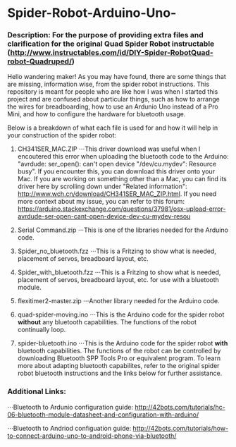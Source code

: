 # Spider-Robot-Arduino-Uno-
### Description: For the purpose of providing extra files and clarification for the original Quad Spider Robot instructable (http://www.instructables.com/id/DIY-Spider-RobotQuad-robot-Quadruped/)

Hello wandering maker! As you may have found, there are some things that are missing, information wise, from the spider robot instructions. This repository is meant for people who are like how I was when I started this project and are confused about particular things, such as how to arrange the wires for breadboarding, how to use an Ardunio Uno instead of a Pro Mini, and how to configure the hardware for bluetooth usage.

Below is a breakdown of what each file is used for and how it will help in your construction of the spider robot:

1. CH341SER_MAC.ZIP
⋅⋅⋅This driver download was useful when I encoutered this error when uploading the bluetooth code to the Arduino: "avrdude: ser_open(): can't open device "/dev/cu.mydev": Resource busy". If you encounter this, you can download this driver onto your Mac. If you are working on something other than a Mac, you can find its driver here by scrolling down under "Related information": http://www.wch.cn/download/CH341SER_MAC_ZIP.html. If you need more context about my issue, you can refer to this forum: https://arduino.stackexchange.com/questions/37981/osx-upload-error-avrdude-ser-open-cant-open-device-dev-cu-mydev-resou

2. Serial Command.zip
⋅⋅⋅This is one of the libraries needed for the Arduino code.

3. Spider_no_bluetooth.fzz
⋅⋅⋅This is a Fritzing to show what is needed, placement of servos, breadboard layout, etc.

4. Spider_with_bluetooth.fzz
⋅⋅⋅This is a Fritzing to show what is needed, placement of servos, breadboard layout, etc. for use with a bluetooth module.

5. flexitimer2-master.zip
⋅⋅⋅Another library needed for the Arduino code.

6. quad-spider-moving.ino
⋅⋅⋅This is the Arduino code for the spider robot **without** any bluetooth capabilities. The functions of the robot continually loop.

7. spider-bluetooth.ino
⋅⋅⋅This is the Arduino code for the spider robot **with** bluetooth capabilities. The functions of the robot can be controlled by downloading Bluetooth SPP Tools Pro or equivalent program. To learn more about adapting bluetooth capabilites, refer to the original spider robot bluetooth instructions and the links below for further assistance.

### Additional Links:

⋅⋅⋅Bluetooth to Ardunio configuration guide: http://42bots.com/tutorials/hc-06-bluetooth-module-datasheet-and-configuration-with-arduino/

⋅⋅⋅Bluetooth to Andriod configuation guide: http://42bots.com/tutorials/how-to-connect-arduino-uno-to-android-phone-via-bluetooth/
